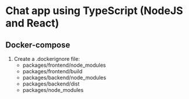 # Chat app using TypeScript (NodeJS and React)

## Docker-compose

1. Create a .dockerignore file:
   - packages/frontend/node_modules
   - packages/frontend/build
   - packages/backend/node_modules
   - packages/backend/dist
   - packages/node_modules
